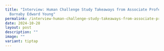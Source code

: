 ```yaml
---
title: "Interview: Human Challenge Study Takeaways from Associate Professor
  Barnaby Edward Young"
permalink: /interview-human-challenge-study-takeaways-from-associate-professor-barnaby-edward-young/
date: 2024-10-28
layout: post
description: ""
image: ""
variant: tiptap
---
```

